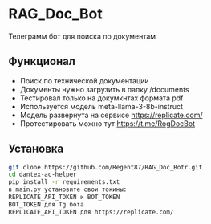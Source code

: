 # RAG_Doc_Bot
Телеграмм бот для поиска по документам

## Функционал
- Поиск по технической документации
- Документы нужно загрузить в папку /documents
- Тестировал только на докумкнтах формата pdf
- Используется модель meta-llama-3-8b-instruct
- Модель развернута на сервисе https://replicate.com/
- Протестировать можно тут https://t.me/RogDocBot 




## Установка
```bash
git clone https://github.com/Regent87/RAG_Doc_Botr.git
cd dantex-ac-helper
pip install -r requirements.txt
в main.py установите свои токины:
REPLICATE_API_TOKEN и BOT_TOKEN
BOT_TOKEN для Tg бота
REPLICATE_API_TOKEN для https://replicate.com/






